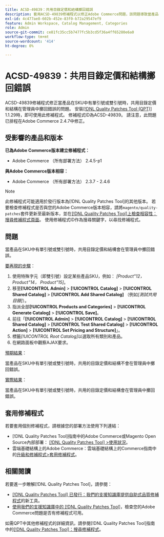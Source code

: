 ```yaml
---
title: ACSD-49839：共用目錄定價和結構擲回錯誤
description: 套用ACSD-49839修補程式以修正Adobe Commerce問題，該問題導致當產品在SKU中有單引號或雙引號時，共用目錄定價和結構在管理員中擲回錯誤。
exl-id: 4c477ae8-602b-452e-83f0-b72a29547ef9
feature: Admin Workspace, Catalog Management, Categories
role: Admin
source-git-commit: ce81fc35cc5b7477fc5b3cd5f36a4ff65280e6a0
workflow-type: tm+mt
source-wordcount: '414'
ht-degree: 0%

---
```


# ACSD-49839：共用目錄定價和結構擲回錯誤

ACSD-49839修補程式修正當產品在SKU中有單引號或雙引號時，共用目錄定價和結構在管理員中擲回錯誤的問題。 安裝[[!DNL Quality Patches Tool (QPT)]](/help/announcements/adobe-commerce-announcements/magento-quality-patches-released-new-tool-to-self-serve-quality-patches.md) 1.1.29時，即可使用此修補程式。 修補程式ID為ACSD-49839。 請注意，此問題已排程在Adobe Commerce 2.4.7中修正。

## 受影響的產品和版本

**已為Adobe Commerce版本建立修補程式：**

* Adobe Commerce （所有部署方法） 2.4.5-p1

**與Adobe Commerce版本相容：**

* Adobe Commerce （所有部署方法） 2.3.7 - 2.4.6

>[!NOTE]
>
>此修補程式可能適用於發行版本為[!DNL Quality Patches Tool]的其他版本。 若要檢查修補程式是否與您的Adobe Commerce版本相容，請將`magento/quality-patches`套件更新至最新版本，並在[[!DNL Quality Patches Tool]上檢查相容性：搜尋修補程式頁面](https://experienceleague.adobe.com/tools/commerce-quality-patches/index.html)。 使用修補程式ID作為搜尋關鍵字，以尋找修補程式。

## 問題

當產品在SKU中有單引號或雙引號時，共用目錄定價和結構會在管理員中擲回錯誤。

<u>要再現的步驟</u>：

1. 使用特殊字元（即雙引號）設定某些產品SKU，例如：
   *[Product&quot;12， Product&quot;14， Product&quot;15]*。
1. 移至&#x200B;**[!UICONTROL Admin]** > **[!UICONTROL Catalog]** > **[!UICONTROL Shared Catalog]** > **[!UICONTROL Add Shared Catalog]** （例如&#x200B;*[測試共用目錄]*）。
1. 指派全部&#x200B;**[!UICONTROL Products and Categories]** > **[!UICONTROL Generate Catalog]** > **[!UICONTROL Save]**。
1. 前往「**[!UICONTROL Admin]** > **[!UICONTROL Catalog]** > **[!UICONTROL Shared Catalog]** > **[!UICONTROL Test Shared Catalog]** > **[!UICONTROL Action]** > **[!UICONTROL Set Pricing and Structure]**」。
1. 標籤&#x200B;*[!UICONTROL Root Catalog]*&#x200B;以選取所有類別和產品。
1. 在網路面板中觀察AJAX要求。

<u>預期結果</u>：

當產品在SKU中有單引號或雙引號時，共用的目錄定價和結構不會在管理員中擲回錯誤。

<u>實際結果</u>：

當產品在SKU中有單引號或雙引號時，共用的目錄定價和結構會在管理員中擲回錯誤。

## 套用修補程式

若要套用個別修補程式，請根據您的部署方法使用下列連結：

* [!DNL Quality Patches Tool]指南中的Adobe Commerce或Magento Open Source內部部署： [[!DNL Quality Patches Tool] >使用狀況](https://experienceleague.adobe.com/docs/commerce-operations/tools/quality-patches-tool/usage.html)。
* 雲端基礎結構上的Adobe Commerce：雲端基礎結構上的Commerce指南中的[升級和修補程式>套用修補程式](https://experienceleague.adobe.com/docs/commerce-cloud-service/user-guide/develop/upgrade/apply-patches.html)。

## 相關閱讀

若要進一步瞭解[!DNL Quality Patches Tool]，請參閱：

* [[!DNL Quality Patches Tool] 已發行：我們的支援知識庫提供自助式品質修補程式](/help/announcements/adobe-commerce-announcements/magento-quality-patches-released-new-tool-to-self-serve-quality-patches.md)的新工具。
* [使用我們的支援知識庫中的 [!DNL Quality Patches Tool]](/help/support-tools/patches-available-in-qpt-tool/check-patch-for-magento-issue-with-magento-quality-patches.md)，檢查您的Adobe Commerce問題是否有修補程式可用。

如需QPT中其他修補程式的詳細資訊，請參閱[!DNL Quality Patches Tool]指南中的[[!DNL Quality Patches Tool]：搜尋修補程式](https://experienceleague.adobe.com/tools/commerce-quality-patches/index.html)。
